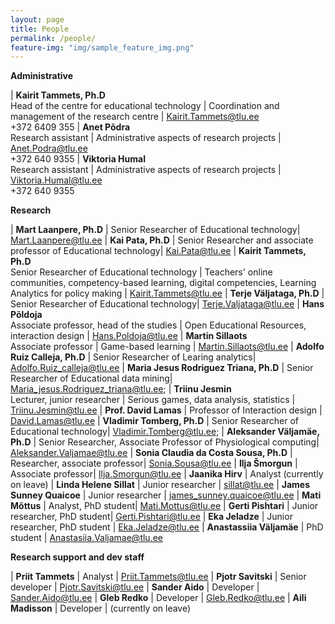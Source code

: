 ```yaml
---
layout: page
title: People
permalink: /people/
feature-img: "img/sample_feature_img.png"
---
```


**Administrative**

| **Kairit Tammets, Ph.D** <br>Head of the centre for educational technology | Coordination and management of the research centre | Kairit.Tammets@tlu.ee<br> +372 6409 355
| **Anet Põdra** <br> Research assistant | Administrative aspects of research projects | Anet.Podra@tlu.ee<br> +372 640 9355
| **Viktoria Humal** <br> Research assistant | Administrative aspects of research projects | Viktoria.Humal@tlu.ee<br> +372 640 9355

**Research**

| **Mart Laanpere, Ph.D** | Senior Researcher of Educational technology| Mart.Laanpere@tlu.ee
| **Kai Pata, Ph.D** | Senior Researcher and associate professor of Educational technology| Kai.Pata@tlu.ee
| **Kairit Tammets, Ph.D** <br> Senior Researcher of Educational technology | Teachers' online communities, competency-based learning, digital competencies, Learning Analytics for policy making | Kairit.Tammets@tlu.ee
| **Terje Väljataga, Ph.D** | Senior Researcher of Educational technology| Terje.Valjataga@tlu.ee
| **Hans Põldoja** <br> Associate professor, head of the studies  | Open Educational Resources, interaction design | Hans.Poldoja@tlu.ee
| **Martin Sillaots** <br> Associate professor | Game-based learning | Martin.Sillaots@tlu.ee
| **Adolfo Ruiz Calleja, Ph.D** | Senior Researcher of Learing analytics| Adolfo.Ruiz_calleja@tlu.ee
| **Maria Jesus Rodriguez Triana, Ph.D** | Senior Researcher of Educational data mining| Maria_jesus.Rodriguez_triana@tlu.ee;
| **Triinu Jesmin** <br> Lecturer, junior researcher | Serious games, data analysis, statistics  | Triinu.Jesmin@tlu.ee
| **Prof. David Lamas** | Professor of Interaction design | David.Lamas@tlu.ee
| **Vladimir Tomberg, Ph.D** | Senior Researcher of Educational technology| Vladimir.Tomberg@tlu.ee; 
| **Aleksander Väljamäe, Ph.D** | Senior Researcher, Associate Professor of Physiological computing| Aleksander.Valjamae@tlu.ee
| **Sonia Claudia da Costa Sousa, Ph.D** | Researcher, associate professor| Sonia.Sousa@tlu.ee
| **Ilja Šmorgun** | Associate professor| Ilja.Smorgun@tlu.ee
| **Jaanika Hirv** | Analyst (currently on leave)
| **Linda Helene Sillat** | Junior researcher | sillat@tlu.ee
| **James Sunney Quaicoe** | Junior researcher | james_sunney.quaicoe@tlu.ee
| **Mati Mõttus** | Analyst, PhD student| Mati.Mottus@tlu.ee
| **Gerti Pishtari** | Junior researcher, PhD student| Gerti.Pishtari@tlu.ee
| **Eka Jeladze** | Junior researcher, PhD student | Eka.Jeladze@tlu.ee
| **Anastassiia Väljamäe** | PhD student  | Anastasiia.Valjamae@tlu.ee


**Research support and dev staff**

| **Priit Tammets** | Analyst | Priit.Tammets@tlu.ee
| **Pjotr Savitski** | Senior developer | Pjotr.Savitski@tlu.ee
| **Sander Aido** | Developer | Sander.Aido@tlu.ee
| **Gleb Redko** | Developer | Gleb.Redko@tlu.ee
| **Aili Madisson** | Developer | (currently on leave)

